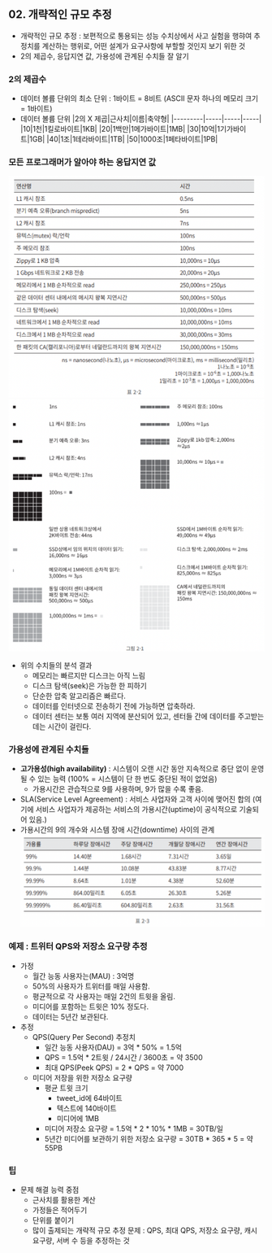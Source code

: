 ## 02. 개략적인 규모 추정
* 개략적인 규모 추정 : 보편적으로 통용되는 성능 수치상에서 사고 실험을 행햐여 추정치를 계산하는 행위로, 어떤 설계가 요구사항에 부할할 것인지 보기 위한 것
* 2의 제곱수, 응답지연 값, 가용성에 관계된 수치들 잘 알기

### 2의 제곱수
* 데이터 볼륨 단위의 최소 단위 : 1바이트 = 8비트 (ASCII 문자 하나의 메모리 크기 = 1바이트)
* 데이터 볼륨 단위
    |2의 X 제곱|근사치|이름|축약형|
    |---------|-----|-----|-----|
    |10|1천|1킬로바이트|1KB|
    |20|1백만|1메가바이트|1MB|
    |30|10억|1기가바이트|1GB|
    |40|1조|1테라바이트|1TB|
    |50|1000조|1페타바이트|1PB|

### 모든 프로그래머가 알아야 하는 응답지연 값
![alt text](image.png)
![alt text](image-1.png)
* 위의 수치들의 분석 결과
    * 메모리는 빠르지만 디스크는 아직 느림
    * 디스크 탐색(seek)은 가능한 한 피하기
    * 단순한 압축 알고리즘은 빠르다.
    * 데이터를 인터넷으로 전송하기 전에 가능하면 압축하라.
    * 데이터 센터는 보통 여러 지역에 분산되어 있고, 센터들 간에 데이터를 주고받는데는 시간이 걸린다.

### 가용성에 관계된 수치들
* **고가용성(high availability)** : 시스템이 오랜 시간 동안 지속적으로 중단 없이 운영될 수 있는 능력 (100% = 시스템이 단 한 번도 중단된 적이 없었음)
    * 가용시간은 관습적으로 9를 사용하며, 9가 많을 수록 좋음.
* SLA(Service Level Agreement) : 서비스 사업자와 고객 사이에 맺어진 합의 (여기에 서비스 사업자가 제공하는 서비스의 가용시간(uptime)이 공식적으로 기술되어 있음.)
* 가용시간의 9의 개수와 시스템 장애 시간(downtime) 사이의 관계
    ![alt text](image-2.png)

### 예제 : 트위터 QPS와 저장소 요구량 추정
* 가정
    * 월간 능동 사용자는(MAU) : 3억명
    * 50%의 사용자가 트위터를 매일 사용함.
    * 평균적으로 각 사용자는 매일 2건의 트윗을 올림.
    * 미디어를 포함하는 트윗은 10% 정도다.
    * 데이터는 5년간 보관된다.
* 추정
    * QPS(Query Per Second) 추정치
        * 일간 능동 사용자(DAU) = 3억 * 50% = 1.5억
        * QPS = 1.5억 * 2트윗 / 24시간 / 3600초 = 약 3500
        * 최대 QPS(Peek QPS) = 2 * QPS = 약 7000
    * 미디어 저장을 위한 저장소 요구량
        * 평균 트윗 크기
            * tweet_id에 64바이트
            * 텍스트에 140바이트
            * 미디어에 1MB
        * 미디어 저장소 요구량 = 1.5억 * 2 * 10% * 1MB = 30TB/일
        * 5년간 미디어를 보관하기 위한 저장소 요구량 = 30TB * 365 * 5 = 약 55PB 

### 팁 
* 문제 해결 능력 중점
    * 근사치를 활용한 계산
    * 가정들은 적어두기
    * 단위를 붙이기
    * 많이 출제되는 개략적 규모 추정 문제 : QPS, 최대 QPS, 저장소 요구량, 캐시 요구량, 서버 수 등을 추정하는 것